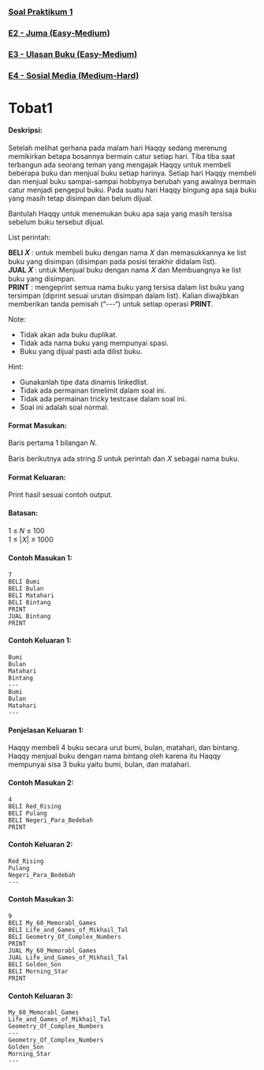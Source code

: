 ### [Soal Praktikum 1](../../)
### [E2 - Juma (Easy-Medium)](prob-E2)
### [E3 - Ulasan Buku (Easy-Medium)](prob-E3)
### [E4 - Sosial Media (Medium-Hard)](prob-E4)
# Tobat1

#### Deskripsi: 
Setelah melihat gerhana pada malam hari Haqqy sedang merenung memikirkan betapa bosannya bermain catur setiap hari. Tiba tiba saat terbangun ada seorang teman yang mengajak Haqqy untuk membeli beberapa buku dan menjual buku setiap harinya. Setiap hari Haqqy membeli dan menjual buku sampai-sampai hobbynya berubah yang awalnya bermain catur menjadi pengepul buku. Pada suatu hari Haqqy bingung apa saja buku yang masih tetap disimpan dan belum dijual.

Bantulah Haqqy untuk menemukan buku apa saja yang masih tersisa sebelum buku tersebut dijual.

List perintah:

**BELI 𝑋** : untuk membeli buku dengan nama 𝑋 dan memasukkannya ke list buku yang disimpan (disimpan pada posisi terakhir didalam list).<br>
**JUAL 𝑋** : untuk Menjual buku dengan nama 𝑋 dan Membuangnya ke list buku yang disimpan.<br>
**PRINT** : mengeprint semua nama buku yang tersisa dalam list buku yang tersimpan (diprint sesuai urutan disimpan dalam list). Kalian diwajibkan memberikan tanda pemisah (“---“) untuk setiap operasi **PRINT**.<br>

Note:
- Tidak akan ada buku duplikat.
- Tidak ada nama buku yang mempunyai spasi.
- Buku yang dijual pasti ada dilist buku.

Hint:
- Gunakanlah tipe data dinamis linkedlist.
- Tidak ada permainan timelimit dalam soal ini.
- Tidak ada permainan tricky testcase dalam soal ini.
- Soal ini adalah soal normal.

#### Format Masukan:
Baris pertama 1 bilangan 𝑁.

Baris berikutnya ada string 𝑆 untuk perintah dan 𝑋 sebagai nama buku.

#### Format Keluaran:
Print hasil sesuai contoh output.

#### Batasan:
1 ≤ 𝑁 ≤ 100<br>
1 ≤ |𝑋| ≤ 1000

#### Contoh Masukan 1:
```
7
BELI Bumi
BELI Bulan
BELI Matahari
BELI Bintang
PRINT
JUAL Bintang
PRINT
```

#### Contoh Keluaran 1:
```
Bumi
Bulan
Matahari
Bintang
---
Bumi
Bulan
Matahari
---
```

#### Penjelasan Keluaran 1:
Haqqy membeli 4 buku secara urut bumi, bulan, matahari, dan bintang. Haqqy menjual buku dengan nama bintang oleh karena itu Haqqy mempunyai sisa 3 buku yaitu bumi, bulan, dan matahari.

#### Contoh Masukan 2:
```
4
BELI Red_Rising
BELI Pulang
BELI Negeri_Para_Bedebah
PRINT
```

#### Contoh Keluaran 2:
```
Red_Rising
Pulang
Negeri_Para_Bedebah
---
```

#### Contoh Masukan 3:
```
9
BELI My_60_Memorabl_Games
BELI Life_and_Games_of_Mikhail_Tal
BELI Geometry_Of_Complex_Numbers
PRINT
JUAL My_60_Memorabl_Games
JUAL Life_and_Games_of_Mikhail_Tal
BELI Golden_Son
BELI Morning_Star
PRINT
```

#### Contoh Keluaran 3:
```
My_60_Memorabl_Games
Life_and_Games_of_Mikhail_Tal
Geometry_Of_Complex_Numbers
---
Geometry_Of_Complex_Numbers
Golden_Son
Morning_Star
---
```
